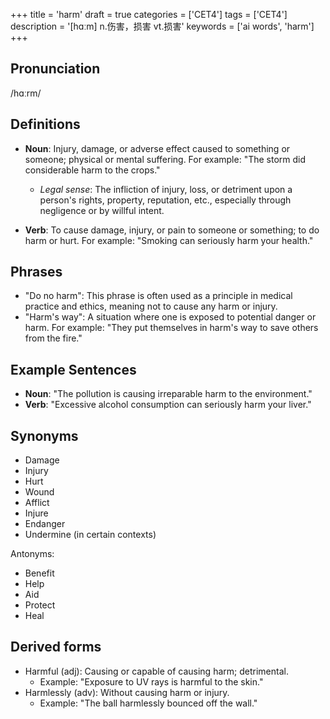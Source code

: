 +++
title = 'harm'
draft = true
categories = ['CET4']
tags = ['CET4']
description = '[hɑːm] n.伤害，损害 vt.损害'
keywords = ['ai words', 'harm']
+++

## Pronunciation
/hɑːrm/

## Definitions
- **Noun**: Injury, damage, or adverse effect caused to something or someone; physical or mental suffering. For example: "The storm did considerable harm to the crops."
  - *Legal sense*: The infliction of injury, loss, or detriment upon a person's rights, property, reputation, etc., especially through negligence or by willful intent.
  
- **Verb**: To cause damage, injury, or pain to someone or something; to do harm or hurt. For example: "Smoking can seriously harm your health."

## Phrases
- "Do no harm": This phrase is often used as a principle in medical practice and ethics, meaning not to cause any harm or injury.
- "Harm's way": A situation where one is exposed to potential danger or harm. For example: "They put themselves in harm's way to save others from the fire."

## Example Sentences
- **Noun**: "The pollution is causing irreparable harm to the environment."
- **Verb**: "Excessive alcohol consumption can seriously harm your liver."

## Synonyms
- Damage
- Injury
- Hurt
- Wound
- Afflict
- Injure
- Endanger
- Undermine (in certain contexts) 

Antonyms:
- Benefit
- Help
- Aid
- Protect
- Heal

## Derived forms
- Harmful (adj): Causing or capable of causing harm; detrimental.
  - Example: "Exposure to UV rays is harmful to the skin."
- Harmlessly (adv): Without causing harm or injury.
  - Example: "The ball harmlessly bounced off the wall."

